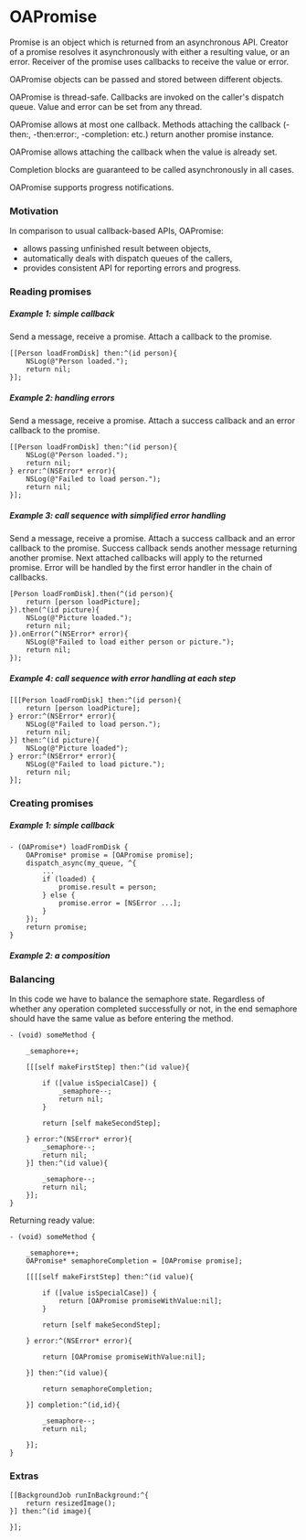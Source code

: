 # OAPromise

Promise is an object which is returned from an asynchronous API. Creator of a promise resolves it asynchronously with either a resulting value, or an error. Receiver of the promise uses callbacks to receive the value or error.

OAPromise objects can be passed and stored between different objects.

OAPromise is thread-safe. Callbacks are invoked on the caller's dispatch queue. Value and error can be set from any thread.

OAPromise allows at most one callback. Methods attaching the callback (-then:, -then:error:, -completion: etc.) return another promise instance.

OAPromise allows attaching the callback when the value is already set. 

Completion blocks are guaranteed to be called asynchronously in all cases.

OAPromise supports progress notifications.


### Motivation

In comparison to usual callback-based APIs, OAPromise:

* allows passing unfinished result between objects,
* automatically deals with dispatch queues of the callers,
* provides consistent API for reporting errors and progress.


### Reading promises


##### Example 1: simple callback

Send a message, receive a promise. Attach a callback to the promise.

    [[Person loadFromDisk] then:^(id person){
    	NSLog(@"Person loaded.");
    	return nil;
    }];

##### Example 2: handling errors

Send a message, receive a promise. Attach a success callback and an error callback to the promise.

    [[Person loadFromDisk] then:^(id person){
    	NSLog(@"Person loaded.");
    	return nil;
    } error:^(NSError* error){
    	NSLog(@"Failed to load person.");
    	return nil;
    }];

##### Example 3: call sequence with simplified error handling

Send a message, receive a promise. Attach a success callback and an error callback to the promise. Success callback sends another message returning another promise. Next attached callbacks will apply to the returned promise. Error will be handled by the first error handler in the chain of callbacks.

    [Person loadFromDisk].then(^(id person){
    	return [person loadPicture];
    }).then(^(id picture){
    	NSLog(@"Picture loaded.");
    	return nil;
    }).onError(^(NSError* error){
    	NSLog(@"Failed to load either person or picture.");
    	return nil;
    });

##### Example 4: call sequence with error handling at each step



	[[[Person loadFromDisk] then:^(id person){
		return [person loadPicture];
	} error:^(NSError* error){
		NSLog(@"Failed to load person.");
		return nil;
	}] then:^(id picture){
		NSLog(@"Picture loaded");
	} error:^(NSError* error){
		NSLog(@"Failed to load picture.");
		return nil;
	}];



### Creating promises


##### Example 1: simple callback


    - (OAPromise*) loadFromDisk { 
    	OAPromise* promise = [OAPromise promise];
    	dispatch_async(my_queue, ^{
    	    ...
    	    if (loaded) {
	    		promise.result = person;
	    	} else {
		    	promise.error = [NSError ...];
	    	}
    	});
    	return promise;
    }



##### Example 2: a composition




### Balancing

In this code we have to balance the semaphore state. Regardless of whether any operation completed successfully or not, in the end semaphore should have the same value as before entering the method.



	- (void) someMethod {
				
		_semaphore++;		
		
		[[[self makeFirstStep] then:^(id value){
			
			if ([value isSpecialCase]) {
				_semaphore--;
				return nil;
			}
			
			return [self makeSecondStep];
			
		} error:^(NSError* error){
			_semaphore--;
			return nil;
		}] then:^(id value){
			
			_semaphore--;
			return nil;
		}];
	}


Returning ready value:

	- (void) someMethod {
				
		_semaphore++;
		OAPromise* semaphoreCompletion = [OAPromise promise];
		
		[[[[self makeFirstStep] then:^(id value){
			
			if ([value isSpecialCase]) {
				return [OAPromise promiseWithValue:nil];
			}
			
			return [self makeSecondStep];
			
		} error:^(NSError* error){
		
			return [OAPromise promiseWithValue:nil];
			
		}] then:^(id value){
			
			return semaphoreCompletion;
			
		}] completion:^(id,id){
		
			_semaphore--;
			return nil;
			
		}];
	}


### Extras


	[[BackgroundJob runInBackground:^{
		return resizedImage();
	}] then:^(id image){
		
	}];













